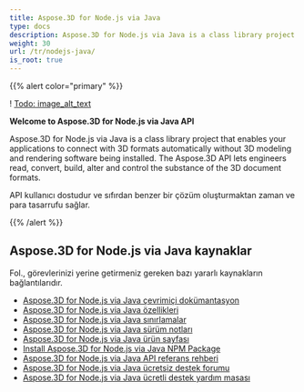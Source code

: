 ```yaml
---
title: Aspose.3D for Node.js via Java
type: docs
description: Aspose.3D for Node.js via Java is a class library project that enables your applications to connect with 3D formats automatically without 3D modeling and rendering software being installed. The Aspose.3D API lets engineers read, convert, build, alter and control the substance of the 3D document formats.
weight: 30
url: /tr/nodejs-java/
is_root: true
---
```

{{% alert color="primary" %}} 

! [Todo: image_alt_text](home_1.png)

**Welcome to Aspose.3D for Node.js via Java API**

Aspose.3D for Node.js via Java is a class library project that enables your applications to connect with 3D formats automatically without 3D modeling and rendering software being installed. The Aspose.3D API lets engineers read, convert, build, alter and control the substance of the 3D document formats.

API kullanıcı dostudur ve sıfırdan benzer bir çözüm oluşturmaktan zaman ve para tasarrufu sağlar.

{{% /alert %}} 
##  **Aspose.3D for Node.js via Java kaynaklar**
Fol., görevlerinizi yerine getirmeniz gereken bazı yararlı kaynakların bağlantılarıdır.

- [Aspose.3D for Node.js via Java çevrimiçi dokümantasyon](/3d/tr/nodejs-java/)
- [Aspose.3D for Node.js via Java özellikleri](/3d/tr/nodejs-java/product-overview/#productoverview-richfeatures)
- [Aspose.3D for Node.js via Java sınırlamalar](/3d/tr/nodejs-java/installation/#installation-systemrequirements)
- [Aspose.3D for Node.js via Java sürüm notları](https://releases.aspose.com/3d/nodejs-java/release-notes/)
- [Aspose.3D for Node.js via Java ürün sayfası](https://products.aspose.com/3d/nodejs-java/)
- [Install Aspose.3D for Node.js via Java NPM Package](https://www.npmjs.com/package/aspose.3d)
- [Aspose.3D for Node.js via Java API referans rehberi](https://reference.aspose.com/3d/java)
- [Aspose.3D for Node.js via Java ücretsiz destek forumu](https://forum.aspose.com/c/3d/18)
- [Aspose.3D for Node.js via Java ücretli destek yardım masası](https://helpdesk.aspose.com/)
